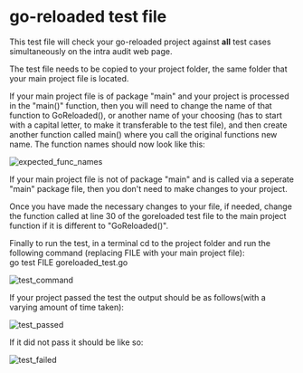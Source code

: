 <h1>go-reloaded test file</h1>

This test file will check your go-reloaded project against **all** test cases simultaneously on the intra audit web page.

The test file needs to be copied to your project folder, the same folder that your main project file is located.

If your main project file is of package "main" and your project is processed in the "main()" function, then you will need to change the name of that function to GoReloaded(), or another name of your choosing (has to start with a capital letter, to make it transferable to the test file), and then create another function called main() where you call the original functions new name. The function names should now look like this:

![expected_func_names](https://user-images.githubusercontent.com/81628708/137346531-2c1855c3-362d-40f9-93d9-6ab38279a275.png)

If your main project file is not of package "main" and is called via a seperate "main" package file, then you don't need to make changes to your project.

Once you have made the necessary changes to your file, if needed, change the function called at line 30 of the goreloaded test file to the main project function if it is different to "GoReloaded()".

Finally to run the test, in a terminal cd to the project folder and run the following command (replacing FILE with your main project file): <br/>
go test FILE goreloaded_test.go

![test_command](https://user-images.githubusercontent.com/81628708/137346962-c5078173-f5fe-4a4d-aed2-2fbb70518d55.png)

If your project passed the test the output should be as follows(with a varying amount of time taken):

![test_passed](https://user-images.githubusercontent.com/81628708/137347384-c2462211-4a52-4d6f-8b3a-3bf28db1eae2.png)

If it did not pass it should be like so:

![test_failed](https://user-images.githubusercontent.com/81628708/137347930-72b43d11-5925-4dab-ab57-94c4bc02ab33.png)

